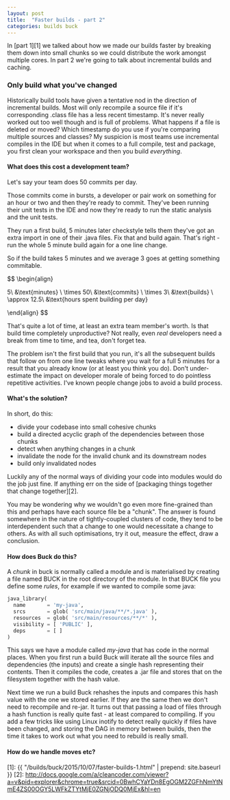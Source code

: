 ```yaml
---
layout: post
title:  "Faster builds - part 2"
categories: builds buck
---
```


In [part 1][1] we talked about how we made our builds faster by breaking them down into small chunks so we could
 distribute the work amongst multiple cores. In part 2 we're going to talk about incremental builds and caching.
 
### Only build what you've changed

Historically build tools have given a tentative nod in the direction of incremental builds. Most will only recompile
 a source file if it's corresponding .class file has a less recent timestamp. It's never really worked out too well
 though and is full of problems. What happens if a file is deleted or moved? Which timestamp do you use if you're
 comparing multiple sources and classes? My suspicion is most teams use incremental compiles in the IDE but when it 
 comes to a full compile, test and package, you first clean your workspace and then you build _everything_.
 
#### What does this cost a development team? 

Let's say your team does 50 commits per day.
  
Those commits come in bursts, a developer or pair work on something for an hour or two and then they're ready to commit.
 They've been running their unit tests in the IDE and now they're ready to run the static analysis and the unit
 tests.
 
They run a first build, 5 minutes later checkstyle tells them they've got an extra import in one of their .java 
 files. Fix that and build again. That's right - run the whole 5 minute build again for a one line change.
   
So if the build takes 5 minutes and we average 3 goes at getting something commitable.

$$
\begin{align}

5\ &\text{minutes} \\ 
\times 
50\ &\text{commits} \\ 
\times 
3\ &\text{builds} \\ 
\approx 
12.5\ &\text{hours spent building per day}

\end{align}
$$

That's quite a lot of time, at least an extra team member's worth. Is that build time completely unproductive? Not
 really, even _real_ developers need a break from time to time, and tea, don't forget tea.

The problem isn't the first build that you run, it's all the subsequent builds that follow on from one line tweaks
 where you wait for a full 5 minutes for a result that you already know (or at least you think you do). Don't 
 under-estimate the impact on developer morale of being forced to do pointless repetitive activities. I've known 
 people change jobs to avoid a build process.
 
#### What's the solution?

In short, do this:

 * divide your codebase into small cohesive chunks
 * build a directed acyclic graph of the dependencies between those chunks
 * detect when anything changes in a chunk
 * invalidate the node for the invalid chunk and its downstream nodes
 * build only invalidated nodes
 
Luckily any of the normal ways of dividing your code into modules would do the job just fine. If anything err on the 
 side of [packaging things together that change together][2].
  
You may be wondering why we wouldn't go even more fine-grained than this and perhaps have each source file be a "chunk".
 The answer is found somewhere in the nature of tightly-coupled clusters of code, they tend to be interdependent such
 that a change to one would necessitate a change to others. As with all such optimisations, try it out, measure the
 effect, draw a conclusion.

#### How does Buck do this?

A _chunk_ in buck is normally called a module and is materialised by creating a file named BUCK in the root directory
 of the module. In that BUCK file you define some _rules_, for example if we wanted to compile some java:
 
~~~ python
java_library(
  name       = 'my-java',
  srcs       = glob( 'src/main/java/**/*.java' ),
  resources  = glob( 'src/main/resources/**/*' ),
  visibility = [ 'PUBLIC' ],
  deps       = [ ]
)
~~~

This says we have a module called _my-java_ that has code in the normal places. When you first run a build Buck will
 iterate all the source files and dependencies (the inputs) and create a single hash representing their contents. Then 
 it compiles the code, creates a .jar file and stores that on the filesystem together with the hash value.
 
Next time we run a build Buck rehashes the inputs and compares this hash value with the one we stored earlier. If they
 are the same then we don't need to recompile and re-jar. It turns out that passing a load of files through a hash
 function is really quite fast - at least compared to compiling. If you add a few tricks like using Linux inotify to
 detect really quickly if files have been changed, and storing the DAG in memory between builds, then the time it takes 
 to work out what you need to rebuild is really small.
  

#### How do we handle moves etc?

[1]: {{ "/builds/buck/2015/10/07/faster-builds-1.html" | prepend: site.baseurl }}
[2]: http://docs.google.com/a/cleancoder.com/viewer?a=v&pid=explorer&chrome=true&srcid=0BwhCYaYDn8EgOGM2ZGFhNmYtNmE4ZS00OGY5LWFkZTYtMjE0ZGNjODQ0MjEx&hl=en
